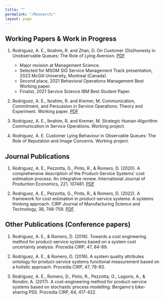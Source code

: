 ```yaml
---
title: ""
permalink: "/Research/"
layout: page
---
```


## Working Papers & Work in Progress

1. Rodriguez, A. E., Ibrahim, R. and Zhan, D. On Customer (Dis)honesty in Unobservable Queues: The Role of Lying Aversion. [PDF](https://arturoestrada.github.io/JobMarketPaperArturoEstradaRodriguez.pdf) 
   * Major revision at Management Science.
   * Selected for MSOM SIG Service Management Track presentation, 2023 McGill University, Montreal (Canada).
   * Second place, 2021 Behavioral Operations Management Best Working paper.
   * Finalist, 2021 Service Science IBM Best Student Paper.

2. Rodriguez, A. E., Ibrahim, R. and  Kremer, M. Communication, Commitment, and Persuasion in Service Operations: Theory and Experiment. Working paper. [PDF](https://arturoestrada.github.io/AdditionalPaper1ArturoEstradaRodriguez.pdf) 

3. Rodriguez, A. E., Ibrahim, R. and Kremer, M. Strategic Human-Algorithm Communication in Service Operations. Working project.

4. Rodriguez, A. E. Customer Lying Behaviour in Observable Queues: The Role of Reputation and Image Concerns. Working project.

## Journal Publications

1. Rodriguez, A. E., Pezzotta, G., Pinto, R., & Romero, D. (2020). A comprehensive description of the Product-Service Systems’ cost estimation process: An integrative review. International Journal of Production Economics, 221, 107481. [PDF](https://arturoestrada.github.io/AdditionalPaper2ArturoEstradaRodriguez.pdf) 

2. Rodriguez, A. E., Pezzotta, G., Pinto, R., & Romero, D. (2022). A framework for cost estimation in product-service systems: A systems thinking approach. CIRP Journal of Manufacturing Science and Technology, 38, 748-759. [PDF](https://arturoestrada.github.io/AdditionalPaper3ArturoEstradaRodriguez.pdf) 

   
## Other Publications (Conference papers)

1. Rodriguez, A. E., & Romero, D. (2016). Towards a cost engineering method for product-service systems based on a system cost uncertainty analysis. Procedia CIRP, 47, 84-89.

2. Rodriguez, A. E., & Romero, D. (2016). A system quality attributes ontology for product-service systems functional measurement based on a holistic approach. Procedia CIRP, 47, 78-83.
   
3. Rodriguez, A. E., Romero, D., Pinto, R., Pezzotta, G., Lagorio, A., & Rondini, A. (2017). A cost-engineering method for product-service systems based on stochastic process modelling: Bergamo's bike-sharing PSS. Procedia CIRP, 64, 417-422.




